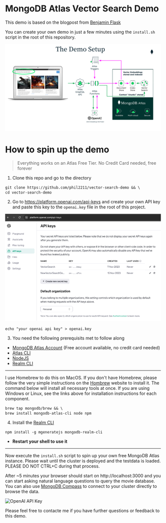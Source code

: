 # MongoDB Atlas Vector Search Demo
This demo is based on the blogpost from [Benjamin Flask](https://www.mongodb.com/developer/products/atlas/semantic-search-mongodb-atlas-vector-search/)

You can create your own demo in just a few minutes using the `install.sh` script in the root of this repository. 

![Demo Setup](/assets/demoSetup.png)

# How to spin up the demo
> Everything works on an Atlas Free Tier. No Credit Card needed, free forever

1. Clone this repo and go to the directory
```
git clone https://github.com/phil2211/vector-search-demo && \
cd vector-search-demo
```
2. Go to https://platform.openai.com/api-keys and create your own API key and paste this key to the `openai.key` file in the root of this project.

![OpenAI API Key](/assets/openAIKey.png)

```
echo "your openai api key" > openai.key
```

3. You need the following prerequisits met to follow along
- [MongoDB Atlas Account](https://cloud.mongodb.com) (Free account available, no credit card needed)
- [Atlas CLI](https://www.mongodb.com/tools/atlas-cli)
- [NodeJS](https://nodejs.org/)
- [Realm CLI](https://www.mongodb.com/docs/atlas/app-services/cli/)
---
I use Homebrew to do this on MacOS. If you don't have Homebrew, please follow the very simple instructions on the [Hombrew](https://brew.sh/) website to install it. The command below will install all necessary tools at once. If you are using Windows or Linux, see the links above for installation instructions for each component.
```
brew tap mongodb/brew && \
brew install mongodb-atlas-cli node npm
```

4. Install the [Realm CLI](https://www.mongodb.com/docs/atlas/app-services/cli/)
```
npm install -g mgeneratejs mongodb-realm-cli
```
- **Restart your shell to use it**
---

Now execute the `install.sh` script to spin up your own free MongoDB Atlas instance. Please wait until the cluster is deployed and the testdata is loaded. PLEASE DO NOT CTRL+C during that process.

After ~5 minutes your browser should start on http://localhost:3000 and you can start asking natural language questions to query the movie database. You can also use [MongoDB Compass](https://www.mongodb.com/try/download/compass) to connect to your cluster directly to browse the data.

![OpenAI API Key](/assets/setupProcess.gif)

Please feel free to contacte me if you have further questions or feedback to this demo.